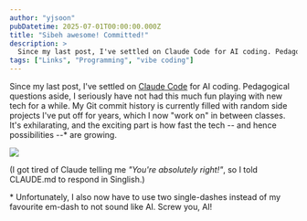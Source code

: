 ```yaml
---
author: "yjsoon"
pubDatetime: 2025-07-01T00:00:00.000Z
title: "Sibeh awesome! Committed!"
description: >
  Since my last post, I've settled on Claude Code for AI coding. Pedagogical questions aside, I seriously have not had this much fun playing with new te...
tags: ["Links", "Programming", "vibe coding"]
---
```



Since my last post, I've settled on [Claude Code](https://www.anthropic.com/claude-code) for AI coding. Pedagogical questions aside, I seriously have not had this much fun playing with new tech for a while. My Git commit history is currently filled with random side projects I've put off for years, which I now "work on" in between classes. It's exhilarating, and the exciting part is how fast the tech -- and hence possibilities --\* are growing.

[![](/images/2025/08/image-2.png)](/images/2025/08/image-2.png)

(I got tired of Claude telling me _"You're absolutely right!"_, so I told CLAUDE.md to respond in Singlish.)

\* Unfortunately, I also now have to use two single-dashes instead of my favourite em-dash to not sound like AI. Screw you, AI!